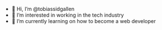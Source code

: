 - 👋 Hi, I’m @tobiassidgallen
- 👀 I’m interested in working in the tech industry
- 🌱 I’m currently learning on how to become a web developer

<!---
tobiassidgallen/tobiassidgallen is a ✨ special ✨ repository because its `README.md` (this file) appears on your GitHub profile.
You can click the Preview link to take a look at your changes.
--->
